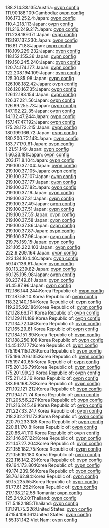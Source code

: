 188.214.33.135:Austria: [ovpn config](vpn/188_214_33_135.ovpn)  
111.90.188.109:Cambodia: [ovpn config](vpn/111_90_188_109.ovpn)  
106.173.252.4:Japan: [ovpn config](vpn/106_173_252_4.ovpn)  
110.4.218.113:Japan: [ovpn config](vpn/110_4_218_113.ovpn)  
111.216.249.217:Japan: [ovpn config](vpn/111_216_249_217.ovpn)  
111.238.189.171:Japan: [ovpn config](vpn/111_238_189_171.ovpn)  
113.197.137.230:Japan: [ovpn config](vpn/113_197_137_230.ovpn)  
116.81.71.88:Japan: [ovpn config](vpn/116_81_71_88.ovpn)  
118.109.229.232:Japan: [ovpn config](vpn/118_109_229_232.ovpn)  
118.152.155.36:Japan: [ovpn config](vpn/118_152_155_36.ovpn)  
119.150.245.240:Japan: [ovpn config](vpn/119_150_245_240.ovpn)  
120.74.174.177:Japan: [ovpn config](vpn/120_74_174_177.ovpn)  
122.208.194.109:Japan: [ovpn config](vpn/122_208_194_109.ovpn)  
125.30.85.98:Japan: [ovpn config](vpn/125_30_85_98.ovpn)  
126.108.182.42:Japan: [ovpn config](vpn/126_108_182_42.ovpn)  
126.120.167.35:Japan: [ovpn config](vpn/126_120_167_35.ovpn)  
126.12.183.154:Japan: [ovpn config](vpn/126_12_183_154.ovpn)  
126.37.221.56:Japan: [ovpn config](vpn/126_37_221_56.ovpn)  
126.89.255.73:Japan: [ovpn config](vpn/126_89_255_73.ovpn)  
147.192.22.35:Japan: [ovpn config](vpn/147_192_22_35.ovpn)  
14.132.47.244:Japan: [ovpn config](vpn/14_132_47_244.ovpn)  
157.147.47.192:Japan: [ovpn config](vpn/157_147_47_192.ovpn)  
175.28.172.215:Japan: [ovpn config](vpn/175_28_172_215.ovpn)  
180.199.166.72:Japan: [ovpn config](vpn/180_199_166_72.ovpn)  
180.200.72.143:Japan: [ovpn config](vpn/180_200_72_143.ovpn)  
183.77.170.61:Japan: [ovpn config](vpn/183_77_170_61.ovpn)  
1.21.51.149:Japan: [ovpn config](vpn/1_21_51_149.ovpn)  
1.66.33.181:Japan: [ovpn config](vpn/1_66_33_181.ovpn)  
203.171.8.104:Japan: [ovpn config](vpn/203_171_8_104.ovpn)  
219.100.37.104:Japan: [ovpn config](vpn/219_100_37_104.ovpn)  
219.100.37.105:Japan: [ovpn config](vpn/219_100_37_105.ovpn)  
219.100.37.107:Japan: [ovpn config](vpn/219_100_37_107.ovpn)  
219.100.37.177:Japan: [ovpn config](vpn/219_100_37_177.ovpn)  
219.100.37.182:Japan: [ovpn config](vpn/219_100_37_182.ovpn)  
219.100.37.19:Japan: [ovpn config](vpn/219_100_37_19.ovpn)  
219.100.37.31:Japan: [ovpn config](vpn/219_100_37_31.ovpn)  
219.100.37.49:Japan: [ovpn config](vpn/219_100_37_49.ovpn)  
219.100.37.51:Japan: [ovpn config](vpn/219_100_37_51.ovpn)  
219.100.37.55:Japan: [ovpn config](vpn/219_100_37_55.ovpn)  
219.100.37.58:Japan: [ovpn config](vpn/219_100_37_58.ovpn)  
219.100.37.86:Japan: [ovpn config](vpn/219_100_37_86.ovpn)  
219.100.37.87:Japan: [ovpn config](vpn/219_100_37_87.ovpn)  
219.100.37.96:Japan: [ovpn config](vpn/219_100_37_96.ovpn)  
219.75.159.15:Japan: [ovpn config](vpn/219_75_159_15.ovpn)  
221.105.222.103:Japan: [ovpn config](vpn/221_105_222_103.ovpn)  
222.9.209.164:Japan: [ovpn config](vpn/222_9_209_164.ovpn)  
223.134.164.46:Japan: [ovpn config](vpn/223_134_164_46.ovpn)  
59.147.136.61:Japan: [ovpn config](vpn/59_147_136_61.ovpn)  
60.113.239.82:Japan: [ovpn config](vpn/60_113_239_82.ovpn)  
60.125.195.98:Japan: [ovpn config](vpn/60_125_195_98.ovpn)  
60.237.49.61:Japan: [ovpn config](vpn/60_237_49_61.ovpn)  
61.45.87.96:Japan: [ovpn config](vpn/61_45_87_96.ovpn)  
112.186.144.244:Korea Republic of: [ovpn config](vpn/112_186_144_244.ovpn)  
112.187.58.10:Korea Republic of: [ovpn config](vpn/112_187_58_10.ovpn)  
118.32.140.164:Korea Republic of: [ovpn config](vpn/118_32_140_164.ovpn)  
119.205.92.186:Korea Republic of: [ovpn config](vpn/119_205_92_186.ovpn)  
121.128.66.171:Korea Republic of: [ovpn config](vpn/121_128_66_171.ovpn)  
121.129.111.189:Korea Republic of: [ovpn config](vpn/121_129_111_189.ovpn)  
121.134.72.146:Korea Republic of: [ovpn config](vpn/121_134_72_146.ovpn)  
121.165.29.81:Korea Republic of: [ovpn config](vpn/121_165_29_81.ovpn)  
121.184.151.89:Korea Republic of: [ovpn config](vpn/121_184_151_89.ovpn)  
121.188.250.108:Korea Republic of: [ovpn config](vpn/121_188_250_108.ovpn)  
14.45.127.177:Korea Republic of: [ovpn config](vpn/14_45_127_177.ovpn)  
175.194.115.126:Korea Republic of: [ovpn config](vpn/175_194_115_126.ovpn)  
175.196.206.135:Korea Republic of: [ovpn config](vpn/175_196_206_135.ovpn)  
175.197.40.65:Korea Republic of: [ovpn config](vpn/175_197_40_65.ovpn)  
175.201.36.79:Korea Republic of: [ovpn config](vpn/175_201_36_79.ovpn)  
175.201.99.23:Korea Republic of: [ovpn config](vpn/175_201_99_23.ovpn)  
175.211.42.16:Korea Republic of: [ovpn config](vpn/175_211_42_16.ovpn)  
183.96.168.78:Korea Republic of: [ovpn config](vpn/183_96_168_78.ovpn)  
211.192.121.212:Korea Republic of: [ovpn config](vpn/211_192_121_212.ovpn)  
211.194.171.74:Korea Republic of: [ovpn config](vpn/211_194_171_74.ovpn)  
211.205.56.227:Korea Republic of: [ovpn config](vpn/211_205_56_227.ovpn)  
211.216.245.49:Korea Republic of: [ovpn config](vpn/211_216_245_49.ovpn)  
211.227.33.247:Korea Republic of: [ovpn config](vpn/211_227_33_247.ovpn)  
218.232.211.173:Korea Republic of: [ovpn config](vpn/218_232_211_173.ovpn)  
220.79.233.185:Korea Republic of: [ovpn config](vpn/220_79_233_185.ovpn)  
220.81.170.8:Korea Republic of: [ovpn config](vpn/220_81_170_8.ovpn)  
220.86.41.110:Korea Republic of: [ovpn config](vpn/220_86_41_110.ovpn)  
221.146.97.122:Korea Republic of: [ovpn config](vpn/221_146_97_122.ovpn)  
221.147.27.204:Korea Republic of: [ovpn config](vpn/221_147_27_204.ovpn)  
221.155.182.75:Korea Republic of: [ovpn config](vpn/221_155_182_75.ovpn)  
221.156.19.180:Korea Republic of: [ovpn config](vpn/221_156_19_180.ovpn)  
222.116.142.23:Korea Republic of: [ovpn config](vpn/222_116_142_23.ovpn)  
49.164.173.80:Korea Republic of: [ovpn config](vpn/49_164_173_80.ovpn)  
49.174.239.56:Korea Republic of: [ovpn config](vpn/49_174_239_56.ovpn)  
58.76.162.84:Korea Republic of: [ovpn config](vpn/58_76_162_84.ovpn)  
59.15.235.55:Korea Republic of: [ovpn config](vpn/59_15_235_55.ovpn)  
61.77.61.252:Korea Republic of: [ovpn config](vpn/61_77_61_252.ovpn)  
217.138.212.58:Romania: [ovpn config](vpn/217_138_212_58.ovpn)  
125.24.9.20:Thailand: [ovpn config](vpn/125_24_9_20.ovpn)  
171.5.182.185:Thailand: [ovpn config](vpn/171_5_182_185.ovpn)  
131.191.75.226:United States: [ovpn config](vpn/131_191_75_226.ovpn)  
47.154.109.161:United States: [ovpn config](vpn/47_154_109_161.ovpn)  
1.55.131.142:Viet Nam: [ovpn config](vpn/1_55_131_142.ovpn)  
